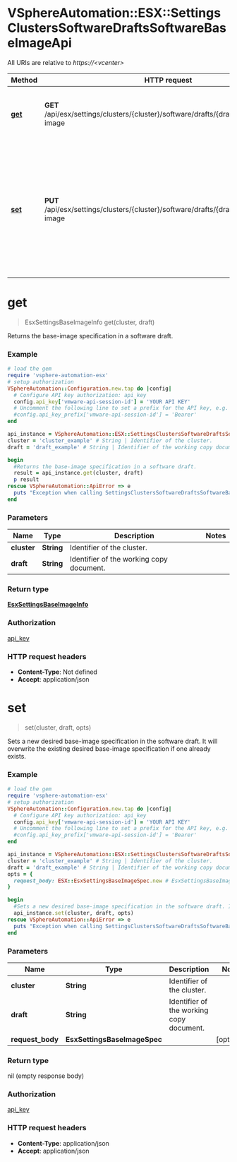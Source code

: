 # VSphereAutomation::ESX::SettingsClustersSoftwareDraftsSoftwareBaseImageApi

All URIs are relative to *https://&lt;vcenter&gt;*

Method | HTTP request | Description
------------- | ------------- | -------------
[**get**](SettingsClustersSoftwareDraftsSoftwareBaseImageApi.md#get) | **GET** /api/esx/settings/clusters/{cluster}/software/drafts/{draft}/software/base-image | Returns the base-image specification in a software draft.
[**set**](SettingsClustersSoftwareDraftsSoftwareBaseImageApi.md#set) | **PUT** /api/esx/settings/clusters/{cluster}/software/drafts/{draft}/software/base-image | Sets a new desired base-image specification in the software draft. It will overwrite the existing desired base-image specification if one already exists.


# **get**
> EsxSettingsBaseImageInfo get(cluster, draft)

Returns the base-image specification in a software draft.

### Example
```ruby
# load the gem
require 'vsphere-automation-esx'
# setup authorization
VSphereAutomation::Configuration.new.tap do |config|
  # Configure API key authorization: api_key
  config.api_key['vmware-api-session-id'] = 'YOUR API KEY'
  # Uncomment the following line to set a prefix for the API key, e.g. 'Bearer' (defaults to nil)
  #config.api_key_prefix['vmware-api-session-id'] = 'Bearer'
end

api_instance = VSphereAutomation::ESX::SettingsClustersSoftwareDraftsSoftwareBaseImageApi.new
cluster = 'cluster_example' # String | Identifier of the cluster.
draft = 'draft_example' # String | Identifier of the working copy document.

begin
  #Returns the base-image specification in a software draft.
  result = api_instance.get(cluster, draft)
  p result
rescue VSphereAutomation::ApiError => e
  puts "Exception when calling SettingsClustersSoftwareDraftsSoftwareBaseImageApi->get: #{e}"
end
```

### Parameters

Name | Type | Description  | Notes
------------- | ------------- | ------------- | -------------
 **cluster** | **String**| Identifier of the cluster. | 
 **draft** | **String**| Identifier of the working copy document. | 

### Return type

[**EsxSettingsBaseImageInfo**](EsxSettingsBaseImageInfo.md)

### Authorization

[api_key](../README.md#api_key)

### HTTP request headers

 - **Content-Type**: Not defined
 - **Accept**: application/json



# **set**
> set(cluster, draft, opts)

Sets a new desired base-image specification in the software draft. It will overwrite the existing desired base-image specification if one already exists.

### Example
```ruby
# load the gem
require 'vsphere-automation-esx'
# setup authorization
VSphereAutomation::Configuration.new.tap do |config|
  # Configure API key authorization: api_key
  config.api_key['vmware-api-session-id'] = 'YOUR API KEY'
  # Uncomment the following line to set a prefix for the API key, e.g. 'Bearer' (defaults to nil)
  #config.api_key_prefix['vmware-api-session-id'] = 'Bearer'
end

api_instance = VSphereAutomation::ESX::SettingsClustersSoftwareDraftsSoftwareBaseImageApi.new
cluster = 'cluster_example' # String | Identifier of the cluster.
draft = 'draft_example' # String | Identifier of the working copy document.
opts = {
  request_body: ESX::EsxSettingsBaseImageSpec.new # EsxSettingsBaseImageSpec | 
}

begin
  #Sets a new desired base-image specification in the software draft. It will overwrite the existing desired base-image specification if one already exists.
  api_instance.set(cluster, draft, opts)
rescue VSphereAutomation::ApiError => e
  puts "Exception when calling SettingsClustersSoftwareDraftsSoftwareBaseImageApi->set: #{e}"
end
```

### Parameters

Name | Type | Description  | Notes
------------- | ------------- | ------------- | -------------
 **cluster** | **String**| Identifier of the cluster. | 
 **draft** | **String**| Identifier of the working copy document. | 
 **request_body** | **EsxSettingsBaseImageSpec**|  | [optional] 

### Return type

nil (empty response body)

### Authorization

[api_key](../README.md#api_key)

### HTTP request headers

 - **Content-Type**: application/json
 - **Accept**: application/json



